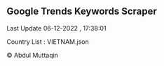 

## Google Trends Keywords Scraper 
 
Last Update 06-12-2022 , 17:38:01

Country List :
VIETNAM.json



© Abdul Muttaqin 
